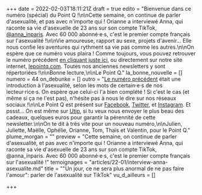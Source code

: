 +++
date = 2022-02-03T18:11:21Z
draft = true
edito = "Bienvenue dans ce numéro (spécial) du Point Q !\n\nCette semaine, on continue de parler d'asexualité, et pas avec n'importe qui ! Orianne a interviewé Anna, qui raconte sa vie d'asexuelle de 23 ans sur son compte TikTok, [@anna_inparis](https://www.tiktok.com/@anna_inparis). Avec 60 000 abonné·e·s, c'est le premier compte français sur l'asexualité !\n\nVie amoureuse, rapport au sexe, projets d'avenir... Elle nous confie les aventures qui rythment sa vie pas comme les autres.\n\nOn espère que ce numéro vous plaira ! Comme toujours, vous pouvez retrouver le numéro précédent [en cliquant juste ici](https://lepointq.com/newsletters/free-from-desire-parlons-asexualite/), ou directement sur notre site internet, [lepointq.com](https://lepointq.com/). Toutes nos anciennes newsletters y sont répertoriées !\n\nBonne lecture,\n\nLe Point Q."
la_bonne_nouvelle = []
numero = 44
on_debunke = []
outro = "[Le numéro précédent](https://lepointq.com/newsletters/free-from-desire-parlons-asexualite/) était une introduction à l'asexualité, selon les mots de certain·e·s de nos lecteur·rice·s. On espère que celui-ci l'a bien complété ! Si c'est le cas (et même si ça ne l'est pas), n'hésite pas à nous le dire sur nos réseaux sociaux !\n\nLe Point Q est présent sur [Facebook](https://www.facebook.com/lepointq.news/), [Twitter](https://twitter.com/LePointQ), et [Instagram](). Et pssst... On est même sur [Utip](https://www.utip.io/lepointq), si tu veux nous envoyer le plus beau des cadeaux, quelques euros pour garantir la pérennité de cette newsletter.\n\nOn te dit à très vite pour un nouveau numéro,\n\nJulien, Juliette, Maëlle, Ophélie, Orianne, Tom, Thaïs et Valentin, pour le Point Q."
plume_morgan = ""
preview = "Cette semaine, on continue de parler d'asexualité, et pas avec n'importe qui ! Orianne a interviewé Anna, qui raconte sa vie d'asexuelle de 23 ans sur son compte TikTok, @anna_inparis. Avec 60 000 abonné·e·s, c'est le premier compte français sur l'asexualité !"
temoignages = "articles/22-01/interview-anna-asexualite.md"
title = "\"Un jour, ce ne sera plus anormal de ne pas faire l'amour\": parler de l'asexualité sur TikTok"
vu_d_ailleurs = []

+++
